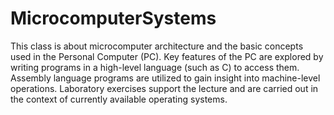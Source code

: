 # MicrocomputerSystems 

This class is about microcomputer architecture and the basic concepts used in the
Personal Computer (PC). Key features of the PC are explored by writing programs in a
high-level language (such as C) to access them. Assembly language programs are utilized to
gain insight into machine-level operations. Laboratory exercises support the lecture and are
carried out in the context of currently available operating systems.



